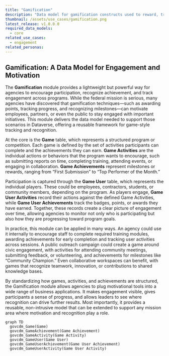 ```yaml
---
title: "Gamification"
description: "Data model for gamification constructs used to reward, track, and incentivize user interactions and participation."
thumbnail: /assets/use_cases/gamification.png
latest_release: v1.0.0.0
required_data_models:
  - core
related_use_cases:
  - engagement
related_personas:
---
```


## Gamification: A Data Model for Engagement and Motivation

The **Gamification** module provides a lightweight but powerful way for agencies to encourage participation, recognize achievement, and track engagement across programs. While the federal mission is serious, many agencies have discovered that gamification techniques—such as awarding points, tracking progress, and recognizing milestones—can motivate employees, partners, or even the public to stay engaged with important initiatives. This module delivers the data model needed to support those scenarios in Dataverse, offering a reusable framework for game-style tracking and recognition.

At the core is the **Game** table, which represents a structured program or competition. Each game is defined by the set of activities participants can complete and the achievements they can earn. **Game Activities** are the individual actions or behaviors that the program wants to encourage, such as submitting reports on time, completing training, attending events, or engaging in collaboration. **Game Achievements** represent milestones or rewards, ranging from “First Submission” to “Top Performer of the Month.”

Participation is captured through the **Game User** table, which represents the individual players. These could be employees, contractors, students, or community members, depending on the program. As players engage, **Game User Activities** record their actions against the defined Game Activities, while **Game User Achievements** track the badges, points, or awards they have earned. Together, these records create a clear picture of engagement over time, allowing agencies to monitor not only who is participating but also how they are progressing toward program goals.

In practice, this module can be applied in many ways. An agency could use it internally to encourage staff to complete required training modules, awarding achievements for early completion and tracking user activities across sessions. A public outreach campaign could create a game around civic engagement, with activities for attending community meetings, submitting feedback, or volunteering, and achievements for milestones like “Community Champion.” Even collaborative workspaces can benefit, with games that recognize teamwork, innovation, or contributions to shared knowledge bases.

By standardizing how games, activities, and achievements are structured, the Gamification module allows agencies to plug motivational tools into a wide range of business applications. It makes engagement visible, gives participants a sense of progress, and allows leaders to see where recognition can drive further results. Most importantly, it provides a reusable, non-intrusive model that can be extended to support any mission area where motivation and recognition play a role.

```mermaid
graph TD
  govcdm_Game(Game)
  govcdm_GameAchievement(Game Achievement)
  govcdm_GameActivity(Game Activity)
  govcdm_GameUser(Game User)
  govcdm_GameUserAchievement(Game User Achievement)
  govcdm_GameUserActivity(Game User Activity)

```
